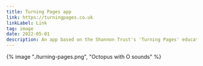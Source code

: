 ```yaml
---
title: Turning Pages app
link: https://turningpages.co.uk
linkLabel: Link
tag: image
date: 2022-05-01
description: An app based on the Shannon Trust's 'Turning Pages' educational support book, which mentors use to teach offenders to read in prison.
---
```


{% image "./turning-pages.png", "Octopus with O sounds" %}
